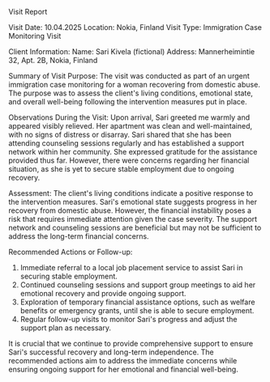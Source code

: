  Visit Report

Visit Date: 10.04.2025
Location: Nokia, Finland
Visit Type: Immigration Case Monitoring Visit

Client Information:
Name: Sari Kivela (fictional)
Address: Mannerheimintie 32, Apt. 2B, Nokia, Finland

Summary of Visit Purpose:
The visit was conducted as part of an urgent immigration case monitoring for a woman recovering from domestic abuse. The purpose was to assess the client's living conditions, emotional state, and overall well-being following the intervention measures put in place.

Observations During the Visit:
Upon arrival, Sari greeted me warmly and appeared visibly relieved. Her apartment was clean and well-maintained, with no signs of distress or disarray. Sari shared that she has been attending counseling sessions regularly and has established a support network within her community. She expressed gratitude for the assistance provided thus far. However, there were concerns regarding her financial situation, as she is yet to secure stable employment due to ongoing recovery.

Assessment:
The client's living conditions indicate a positive response to the intervention measures. Sari's emotional state suggests progress in her recovery from domestic abuse. However, the financial instability poses a risk that requires immediate attention given the case severity. The support network and counseling sessions are beneficial but may not be sufficient to address the long-term financial concerns.

Recommended Actions or Follow-up:
1. Immediate referral to a local job placement service to assist Sari in securing stable employment.
2. Continued counseling sessions and support group meetings to aid her emotional recovery and provide ongoing support.
3. Exploration of temporary financial assistance options, such as welfare benefits or emergency grants, until she is able to secure employment.
4. Regular follow-up visits to monitor Sari's progress and adjust the support plan as necessary.

It is crucial that we continue to provide comprehensive support to ensure Sari's successful recovery and long-term independence. The recommended actions aim to address the immediate concerns while ensuring ongoing support for her emotional and financial well-being.